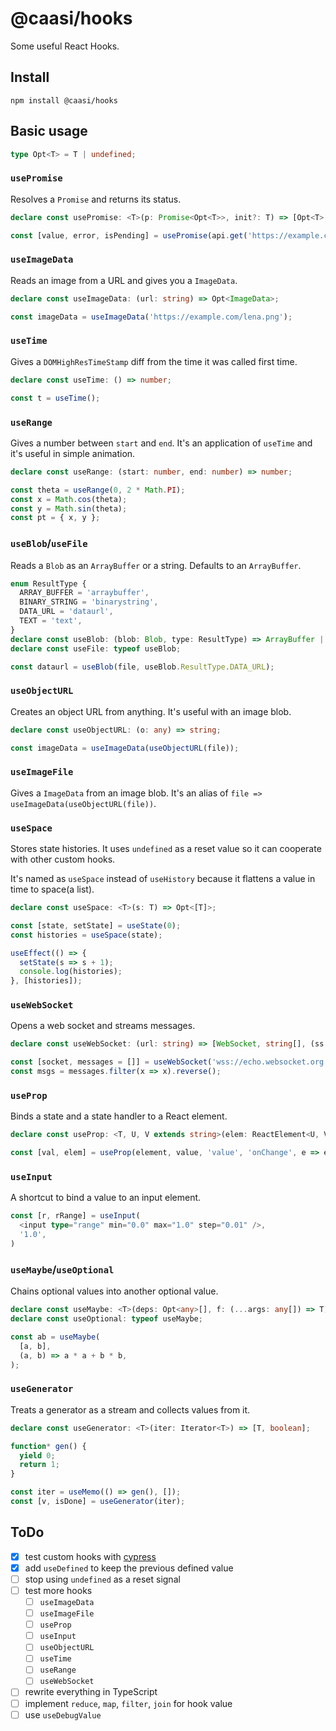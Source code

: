# @caasi/hooks

Some useful React Hooks.

## Install

```
npm install @caasi/hooks
```

## Basic usage

```typescript
type Opt<T> = T | undefined;
```

### `usePromise`

Resolves a `Promise` and returns its status.

```typescript
declare const usePromise: <T>(p: Promise<Opt<T>>, init?: T) => [Opt<T>, Error, boolean];

const [value, error, isPending] = usePromise(api.get('https://example.com'));
```

### `useImageData`

Reads an image from a URL and gives you a `ImageData`.

```typescript
declare const useImageData: (url: string) => Opt<ImageData>;

const imageData = useImageData('https://example.com/lena.png');
```

### `useTime`

Gives a `DOMHighResTimeStamp` diff from the time it was called first time.

```typescript
declare const useTime: () => number;

const t = useTime();
```

### `useRange`

Gives a number between `start` and `end`. It's an application of `useTime` and it's useful in simple animation.

```typescript
declare const useRange: (start: number, end: number) => number;

const theta = useRange(0, 2 * Math.PI);
const x = Math.cos(theta);
const y = Math.sin(theta);
const pt = { x, y };
```

### `useBlob`/`useFile`

Reads a `Blob` as an `ArrayBuffer` or a string. Defaults to an `ArrayBuffer`.

```typescript
enum ResultType {
  ARRAY_BUFFER = 'arraybuffer',
  BINARY_STRING = 'binarystring',
  DATA_URL = 'dataurl',
  TEXT = 'text',
}
declare const useBlob: (blob: Blob, type: ResultType) => ArrayBuffer | string;
declare const useFile: typeof useBlob;

const dataurl = useBlob(file, useBlob.ResultType.DATA_URL);
```

### `useObjectURL`

Creates an object URL from anything. It's useful with an image blob.

```typescript
declare const useObjectURL: (o: any) => string;

const imageData = useImageData(useObjectURL(file));
```

### `useImageFile`

Gives a `ImageData` from an image blob. It's an alias of `file => useImageData(useObjectURL(file))`.

### `useSpace`

Stores state histories. It uses `undefined` as a reset value so it can cooperate with other custom hooks.

It's named as `useSpace` instead of `useHistory` because it flattens a value in time to space(a list).

```typescript
declare const useSpace: <T>(s: T) => Opt<[T]>;

const [state, setState] = useState(0);
const histories = useSpace(state);

useEffect(() => {
  setState(s => s + 1);
  console.log(histories);
}, [histories]);
```

### `useWebSocket`

Opens a web socket and streams messages.

```typescript
declare const useWebSocket: (url: string) => [WebSocket, string[], (ss: string[]) => void];

const [socket, messages = []] = useWebSocket('wss://echo.websocket.org');
const msgs = messages.filter(x => x).reverse();
```

### `useProp`

Binds a state and a state handler to a React element.

```typescript
declare const useProp: <T, U, V extends string>(elem: ReactElement<U, V>, value: T, valueKey: string, handlerKey: string, selector: Function): [T, ReactElement<U, V>];

const [val, elem] = useProp(element, value, 'value', 'onChange', e => e.target.value);
```

### `useInput`

A shortcut to bind a value to an input element.

```typescript
const [r, rRange] = useInput(
  <input type="range" min="0.0" max="1.0" step="0.01" />,
  '1.0',
)
```

### `useMaybe`/`useOptional`

Chains optional values into another optional value.

```typescript
declare const useMaybe: <T>(deps: Opt<any>[], f: (...args: any[]) => T) => Opt<T>;
declare const useOptional: typeof useMaybe;

const ab = useMaybe(
  [a, b],
  (a, b) => a * a + b * b,
);
```

### `useGenerator`

Treats a generator as a stream and collects values from it.

```typescript
declare const useGenerator: <T>(iter: Iterator<T>) => [T, boolean];

function* gen() {
  yield 0;
  return 1;
}

const iter = useMemo(() => gen(), []);
const [v, isDone] = useGenerator(iter);
```

## ToDo

* [x] test custom hooks with [cypress](https://www.cypress.io/)
* [x] add `useDefined` to keep the previous defined value
* [ ] stop using `undefined` as a reset signal
* [ ] test more hooks
  * [ ] `useImageData`
  * [ ] `useImageFile`
  * [ ] `useProp`
  * [ ] `useInput`
  * [ ] `useObjectURL`
  * [ ] `useTime`
  * [ ] `useRange`
  * [ ] `useWebSocket`
* [ ] rewrite everything in TypeScript
* [ ] implement `reduce`, `map`, `filter`, `join` for hook value
* [ ] use `useDebugValue`
